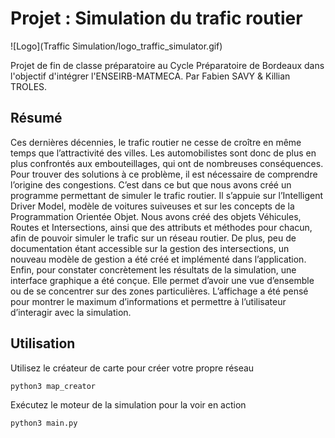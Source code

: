 # Projet : Simulation du trafic routier
![Logo](Traffic Simulation/logo_traffic_simulator.gif)


Projet de fin de classe préparatoire au Cycle Préparatoire de Bordeaux
dans l'objectif d'intégrer l'ENSEIRB-MATMECA.
Par Fabien SAVY & Killian TROLES.

## Résumé
Ces dernières décennies, le trafic routier ne cesse de croître en même temps que l’attractivité des villes. Les automobilistes sont donc de plus en plus confrontés aux embouteillages, qui ont de nombreuses conséquences. Pour trouver des solutions à ce problème, il est nécessaire de comprendre l’origine des congestions. C’est dans ce but que nous avons créé un programme permettant de simuler le trafic routier. Il s’appuie sur l’Intelligent Driver Model, modèle de voitures suiveuses et sur les concepts de la Programmation Orientée Objet. Nous avons créé des objets Véhicules, Routes et Intersections, ainsi que des attributs et méthodes pour chacun, afin de pouvoir simuler le trafic sur un réseau routier. De plus, peu de documentation étant accessible sur la gestion des intersections, un nouveau modèle de gestion a été créé et implémenté dans l’application. Enfin, pour constater concrètement les résultats de la simulation, une interface graphique a été conçue. Elle permet d’avoir une vue d’ensemble ou de se concentrer sur des zones particulières. L’affichage a été pensé pour montrer le maximum d’informations et permettre à l’utilisateur d’interagir avec la simulation.

## Utilisation
Utilisez le créateur de carte pour créer votre propre réseau
```
python3 map_creator
```

Exécutez le moteur de la simulation pour la voir en action
```
python3 main.py
```
